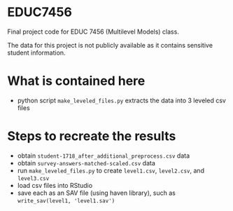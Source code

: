 # EDUC7456
Final project code for EDUC 7456 (Multilevel Models) class.

The data for this project is not publicly available as it contains sensitive student information.

# What is contained here
- python script `make_leveled_files.py` extracts the data into 3 leveled csv files

# Steps to recreate the results
- obtain `student-1718_after_additional_preprocess.csv` data
- obtain `survey-answers-matched-scaled.csv` data
- run `make_leveled_files.py` to create `level1.csv`, `level2.csv`, and `level3.csv`
- load csv files into RStudio
- save each as an SAV file (using haven library), such as `write_sav(level1, 'level1.sav')`
